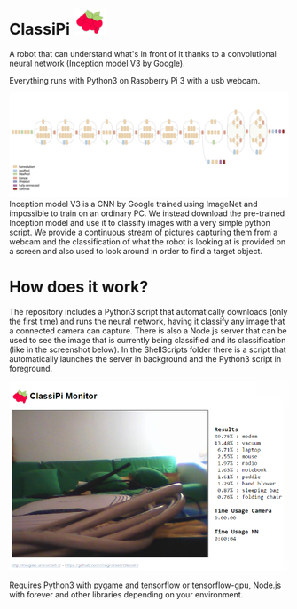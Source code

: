 # ClassiPi <img src="/logo.png" width="60" alt="logo" />


A robot that can understand what's in front of it thanks to a convolutional neural network (Inception model V3 by Google).

Everything runs with Python3 on Raspberry Pi 3 with a usb webcam.

![Inception V3 Architecture](inceptionV3Architecture.png)
Inception model V3 is a CNN by Google trained using ImageNet and impossible to train on an ordinary PC. We instead download the pre-trained Inception model and use it to classify images with a very simple python script. 
We provide a continuous stream of pictures capturing them from a webcam and the classification of what the robot is looking at is provided on a screen and also used to look around in order to find a target object. 

# How does it work?
The repository includes a Python3 script that automatically downloads (only the first time) and runs the neural network, having it classify any image that a connected camera can capture. 
There is also a Node.js server that can be used to see the image that is currently being classified and its classification (like in the screenshot below). 
In the ShellScripts folder there is a script that automatically launches the server in background and the Python3 script in foreground.

![screenshot](screenshot.png)

Requires Python3 with pygame and tensorflow or tensorflow-gpu, Node.js with forever and other libraries depending on your environment. 